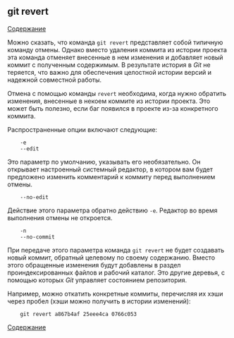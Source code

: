 ## git revert

[Содержание](/readme.md)


Можно сказать, что команда `git revert` представляет собой типичную команду отмены. Однако вместо удаления коммита из истории проекта эта команда отменяет внесенные в нем изменения и добавляет новый коммит с полученным содержимым. В результате история в *Git* не теряется, что важно для обеспечения целостной истории версий и надежной совместной работы.

Отмена с помощью команды `revert` необходима, когда нужно обратить изменения, внесенные в некоем коммите из истории проекта. Это может быть полезно, если баг появился в проекте из-за конкретного коммита. 

Распространенные опции включают следующие:

```bash=
    -e
    --edit
```
Это параметр по умолчанию, указывать его необязательно. Он открывает настроенный системный редактор, в котором вам будет предложено изменить комментарий к коммиту перед выполнением отмены.

```bash=
    --no-edit
```
Действие этого параметра обратно действию `-e`. Редактор во время выполнения отмены не откроется.

```bash=
    -n
    --no-commit
```

При передаче этого параметра команда `git revert` не будет создавать новый коммит, обратный целевому по своему содержанию. Вместо этого обращенные изменения будут добавлены в раздел проиндексированных файлов и рабочий каталог. Это другие деревья, с помощью которых *Git* управляет состоянием репозитория.

Например, можно откатить конкретные коммиты, перечисляя их хэши через пробел (хэши можно получить в истории изменений):

```bash=
    git revert a867b4af 25eee4ca 0766c053
```





[Содержание](/readme.md)